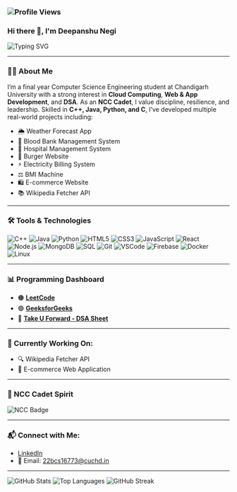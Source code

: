 ### ![Profile Views](https://komarev.com/ghpvc/?username=22BCS16773&label=Profile%20views&color=0e75b6&style=flat)

### Hi there 👋, I'm Deepanshu Negi

![Typing SVG](https://readme-typing-svg.herokuapp.com?font=Fira+Code&weight=500&pause=1000&color=2F84EF&width=435&lines=3rd+Year+Computer+Science+Student;NCC+Cadet+%F0%9F%8F%86+%7C+Disciplined+%26+Dedicated;Passionate+Coder+%F0%9F%92%BB;Cloud+Computing+Enthusiast+%E2%98%81%EF%B8%8F;Tech+Explorer+%F0%9F%94%8E)

---

### 👨‍💻 About Me
I’m a final year Computer Science Engineering student at Chandigarh University with a strong interest in **Cloud Computing**, **Web & App Development**, and **DSA**. As an **NCC Cadet**, I value discipline, resilience, and leadership. Skilled in **C++, Java, Python, and C**, I’ve developed multiple real-world projects including:

- 🌦️ Weather Forecast App
- 💉 Blood Bank Management System
- 🏥 Hospital Management System
- 🍔 Burger Website
- ⚡ Electricity Billing System
- ⚖️ BMI Machine
- 🛍️ E-commerce Website
- 📚 Wikipedia Fetcher API

---

### 🛠️ Tools & Technologies
![C++](https://img.shields.io/badge/C++-00599C?style=flat-square&logo=c%2B%2B&logoColor=white)
![Java](https://img.shields.io/badge/Java-ED8B00?style=flat-square&logo=java&logoColor=white)
![Python](https://img.shields.io/badge/Python-3776AB?style=flat-square&logo=python&logoColor=white)
![HTML5](https://img.shields.io/badge/HTML5-E34F26?style=flat-square&logo=html5&logoColor=white)
![CSS3](https://img.shields.io/badge/CSS3-1572B6?style=flat-square&logo=css3&logoColor=white)
![JavaScript](https://img.shields.io/badge/JavaScript-F7DF1E?style=flat-square&logo=javascript&logoColor=black)
![React](https://img.shields.io/badge/React-20232A?style=flat-square&logo=react&logoColor=61DAFB)
![Node.js](https://img.shields.io/badge/Node.js-43853D?style=flat-square&logo=node-dot-js&logoColor=white)
![MongoDB](https://img.shields.io/badge/MongoDB-4EA94B?style=flat-square&logo=mongodb&logoColor=white)
![SQL](https://img.shields.io/badge/SQL-4479A1?style=flat-square&logo=postgresql&logoColor=white)
![Git](https://img.shields.io/badge/Git-F05032?style=flat-square&logo=git&logoColor=white)
![VSCode](https://img.shields.io/badge/VSCode-007ACC?style=flat-square&logo=visual-studio-code&logoColor=white)
![Firebase](https://img.shields.io/badge/Firebase-FFCA28?style=flat-square&logo=firebase&logoColor=black)
![Docker](https://img.shields.io/badge/Docker-2496ED?style=flat-square&logo=docker&logoColor=white)
![Linux](https://img.shields.io/badge/Linux-FCC624?style=flat-square&logo=linux&logoColor=black)

---

### 📊 Programming Dashboard
- 🟠 [**LeetCode**](https://leetcode.com/u/deepanshunegi029/)
- 🟢 [**GeeksforGeeks**](https://www.geeksforgeeks.org/user/deepanshulpn7/)
- 🔵 [**Take U Forward - DSA Sheet**](https://takeuforward.org/profile/deepanshu_22)

---

### 🚀 Currently Working On:
- 🔍 Wikipedia Fetcher API
- 🛒 E-commerce Web Application

---

### 🫡 NCC Cadet Spirit
![NCC Badge](https://readme-typing-svg.herokuapp.com?font=Fira+Code&weight=500&size=22&pause=1000&color=ED1C24&center=true&width=500&lines=NCC+Cadet+%F0%9F%87%AE%F0%9F%87%B3+|+Unity+%7C+Discipline+%7C+Service)

---

### 📬 Connect with Me:
- [LinkedIn](https://www.linkedin.com/in/deepanshu-negi-687a70251/)
- 📧 Email: 22bcs16773@cuchd.in

---

![GitHub Stats](https://github-readme-stats.vercel.app/api?username=22BCS16773&show_icons=true&theme=react)
![Top Languages](https://github-readme-stats.vercel.app/api/top-langs/?username=22BCS16773&layout=compact&theme=react)
![GitHub Streak](https://github-readme-streak-stats.herokuapp.com/?user=22BCS16773&theme=react)
